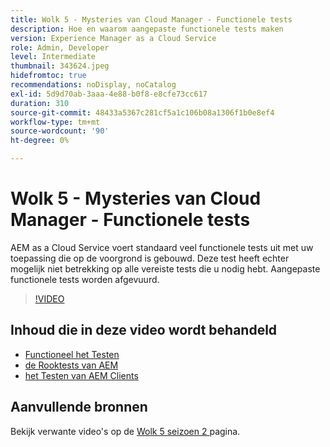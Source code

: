 ```yaml
---
title: Wolk 5 - Mysteries van Cloud Manager - Functionele tests
description: Hoe en waarom aangepaste functionele tests maken
version: Experience Manager as a Cloud Service
role: Admin, Developer
level: Intermediate
thumbnail: 343624.jpeg
hidefromtoc: true
recommendations: noDisplay, noCatalog
exl-id: 5d9d70ab-3aaa-4e88-b0f8-e8cfe73cc617
duration: 310
source-git-commit: 48433a5367c281cf5a1c106b08a1306f1b0e8ef4
workflow-type: tm+mt
source-wordcount: '90'
ht-degree: 0%

---
```


# Wolk 5 - Mysteries van Cloud Manager - Functionele tests

AEM as a Cloud Service voert standaard veel functionele tests uit met uw toepassing die op de voorgrond is gebouwd. Deze test heeft echter mogelijk niet betrekking op alle vereiste tests die u nodig hebt. Aangepaste functionele tests worden afgevuurd.

>[!VIDEO](https://video.tv.adobe.com/v/343624?quality=12&learn=on)

## Inhoud die in deze video wordt behandeld

+ [ Functioneel het Testen ](https://experienceleague.adobe.com/docs/experience-manager-cloud-service/content/implementing/using-cloud-manager/test-results/functional-testing.html)
+ [ de Rooktests van AEM ](https://github.com/adobe/aem-test-samples/)
+ [ het Testen van AEM Clients ](https://github.com/adobe/aem-testing-clients/)

## Aanvullende bronnen

Bekijk verwante video&#39;s op de [ Wolk 5 seizoen 2 ](../cloud5-season-2.md) pagina.
